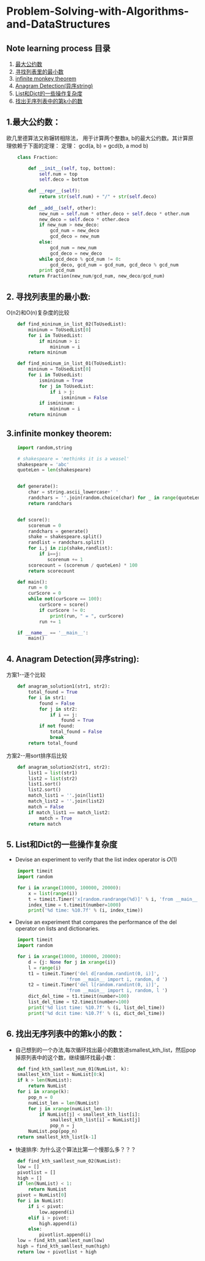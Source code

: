 # Problem-Solving-with-Algorithms-and-DataStructures
Note learning process
目录
---
1. [最大公约数](#1)
2. [寻找列表里的最小数](#2)
3. [infinite monkey theorem](#3)
4. [Anagram Detection(异序string)](#4)
5. [List和Dict的一些操作复杂度](#5)
6. [找出无序列表中的第k小的数](#6)

<h2 id='1'>1.最大公约数：</h2>

欧几里德算法又称辗转相除法， 用于计算两个整数a, b的最大公约数。其计算原理依赖于下面的定理：
定理： gcd(a, b) = gcd(b, a mod b)
```Python
    class Fraction:   

        def __init__(self, top, bottom):
            self.num = top
            self.deco = bottom
        
        def __repr__(self):
            return str(self.num) + "/" + str(self.deco)
        
        def __add__(self, other):
            new_num = self.num * other.deco + self.deco * other.num
            new_deco = self.deco * other.deco
            if new_num > new_deco:       
                gcd_num = new_deco
                gcd_deco = new_num
            else:
                gcd_num = new_num
                gcd_deco = new_deco
            while gcd_deco % gcd_num != 0:
                gcd_deco, gcd_num = gcd_num, gcd_deco % gcd_num
            print gcd_num
        return Fraction(new_num/gcd_num, new_deco/gcd_num)  
```

<h2 id='2'>2. 寻找列表里的最小数:</h2>

O(n2)和O(n)复杂度的比较
```Python
    def find_mininum_in_list_02(ToUsedList):
        mininum = ToUsedList[0]
        for i in ToUsedList:
            if mininum > i:
                mininum = i
        return mininum

    def find_mininum_in_list_01(ToUsedList):
        mininum = ToUsedList[0]
        for i in ToUsedList:
            ismininum = True
            for j in ToUsedList:
                if i > j:
                    ismininum = False
            if ismininum:
                mininum = i
        return mininum
```    

<h2 id='3'>3.infinite monkey theorem:</h2>

```Python
    import random,string

    # shakespeare = 'methinks it is a weasel'
    shakespeare = 'abc'
    quoteLen = len(shakespeare)


    def generate():
        char = string.ascii_lowercase+' '
        randchars = ''.join(random.choice(char) for _ in range(quoteLen))
        return randchars


    def score():
        scorenum = 0
        randchars = generate()
        shake = shakespeare.split()
        randlist = randchars.split()
        for i,j in zip(shake,randlist):
            if i==j:
               scorenum += 1
        scorecount = (scorenum / quoteLen) * 100
        return scorecount

    def main():
        run = 0
        curScore = 0
        while not(curScore == 100):
            curScore = score()
            if curScore != 0:
                print(run, " = ", curScore)
            run += 1

    if __name__ == '__main__':
        main()
```

<h2 id='4'>4. Anagram Detection(异序string):</h2>

方案1--逐个比较  

```Python
    def anagram_solution1(str1, str2):
        total_found = True
        for i in str1:
            found = False
            for j in str2:
                if i == j:
                    found = True
            if not found:
                total_found = False
                break
        return total_found
```        
方案2--用sort排序后比较  
```Python
    def anagram_solution2(str1, str2): 
        list1 = list(str1)
        list2 = list(str2)
        list1.sort()
        list2.sort()
        match_list1 = ''.join(list1)
        match_list2 = ''.join(list2)
        match = False
        if match_list1 == match_list2:
            match = True
        return match
```       

<h2 id='5'>5. List和Dict的一些操作复杂度</h2>

- Devise an experiment to verify that the list index operator is 𝑂(1)

```Python
    import timeit
    import random

    for i in xrange(10000, 100000, 20000):
        x = list(range(i))
        t = timeit.Timer('x[random.randrange(%d)]' % i, 'from __main__ import x, random')
        index_time = t.timeit(number=1000)
        print('%d time: %10.7f' % (i, index_time))
```
   
- Devise an experiment that compares the performance of the del operator on lists and dictionaries.
```Python
    import timeit
    import random

    for i in xrange(10000, 100000, 20000):
        d = {j: None for j in xrange(i)}
        l = range(i)
        t1 = timeit.Timer('del d[random.randint(0, i)]',
                      'from __main__ import i, random, d ')
        t2 = timeit.Timer('del l[random.randint(0, i)]',
                      'from __main__ import i, random, l ')
        dict_del_time = t1.timeit(number=100)
        list_del_time = t2.timeit(number=100)
        print('%d list time: %10.7f' % (i, list_del_time))
        print('%d dcit time: %10.7f' % (i, dict_del_time))
```

<h2 id='6'>6. 找出无序列表中的第k小的数：</h2>

- 自己想到的一个办法,每次循环找出最小的数放进smallest_kth_list，然后pop掉原列表中的这个数，继续循环找最小数：
```Python
    def find_kth_samllest_num_01(NumList, k):
    smallest_kth_list = NumList[0:k]
    if k > len(NumList):
        return NumList
    for i in xrange(k):
        pop_n = 0
        numList_len = len(NumList)
        for j in xrange(numList_len-1):
            if NumList[j] < smallest_kth_list[i]:
                smallest_kth_list[i] = NumList[j]
                pop_n = j
        NumList.pop(pop_n)
    return smallest_kth_list[k-1]
```
- 快速排序:    为什么这个算法比第一个慢那么多？？？
```Python
    def find_kth_samllest_num_02(NumList):
    low = []
    pivotlist = []
    high = []
    if len(NumList) < 1:
        return NumList
    pivot = NumList[0]
    for i in NumList:
        if i < pivot:
            low.append(i)
        elif i > pivot:
            high.append(i)
        else:
            pivotlist.append(i)
    low = find_kth_samllest_num(low)
    high = find_kth_samllest_num(high)
    return low + pivotlist + high
```
